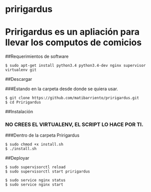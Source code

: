 # pririgardus
Pririgardus es un apliación para llevar los computos de comicios
===

##Requerimientos de software
```
$ sudo apt-get install python3.4 python3.4-dev nginx supervisor virtualenv git 
```

##Descargar

###Estando en la carpeta desde donde se quiera usar.
```
$ git clone https://github.com/matibarriento/pririgardus.git
$ cd Pririgardus
```

##Instalación

### NO CREES EL VIRTUALENV, EL SCRIPT LO HACE POR TI.

###Dentro de la carpeta Pririgardus
```
$ sudo chmod +x install.sh
$ ./install.sh
```
##Deployar
```
$ sudo supervisorctl reload 
$ sudo supervisorctl start pririgardus

$ sudo service nginx status
$ sudo service nginx start
```



